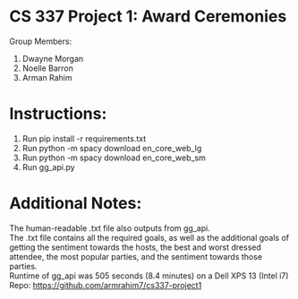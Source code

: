 # CS 337 Project 1: Award Ceremonies
Group Members:
1. Dwayne Morgan
2. Noelle Barron
3. Arman Rahim
# Instructions:
1. Run pip install -r requirements.txt
2. Run python -m spacy download en_core_web_lg
3. Run python -m spacy download en_core_web_sm
4. Run gg_api.py
# Additional Notes:
The human-readable .txt file also outputs from gg_api.  
The .txt file contains all the required goals, as well as the additional goals of getting the sentiment towards the hosts, the best and worst dressed attendee, the most popular parties, and the sentiment towards those parties.  
Runtime of gg_api was 505 seconds (8.4 minutes) on a Dell XPS 13 (Intel i7)  
Repo: https://github.com/armrahim7/cs337-project1
